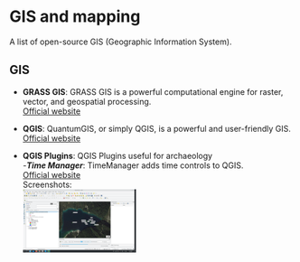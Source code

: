 # GIS and mapping

A list of open-source GIS (Geographic Information System).

## GIS

- **GRASS GIS**: GRASS GIS is a powerful computational engine for raster, vector, and geospatial processing.  
  [Official website](https://grass.osgeo.org/)

- **QGIS**: QuantumGIS, or simply QGIS, is a powerful and user-friendly GIS.  
  [Official website](https://qgis.org/) <br>
- **QGIS Plugins**: QGIS Plugins useful for archaeology <br>
  -***Time Manager***: TimeManager adds time controls to QGIS. <br>
  [Official website](https://plugins.qgis.org/plugins/timemanager/) <br>
    Screenshots: <br>
  <a href=".././images/qgis_plugin_time_manager_submerged_medieval_forest_evolution_arc-team.png">
      <img src=".././images/qgis_plugin_time_manager_submerged_medieval_forest_evolution_arc-team.png?raw=true" alt="Screenshot" width="200"/>
  </a>  
